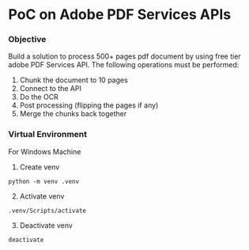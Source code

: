 # PoC on Adobe PDF Services APIs

### Objective
Build a solution to process 500+ pages pdf document by using free tier adobe PDF Services API.
The following operations must be performed:
1. Chunk the document to 10 pages
2. Connect to the API
3. Do the OCR
4. Post processing (flipping the pages if any)
5. Merge the chunks back together

### Virtual Environment
For Windows Machine
1. Create venv
```
python -m venv .venv
```
2. Activate venv
```
.venv/Scripts/activate
```
3. Deactivate venv
```
deactivate
```